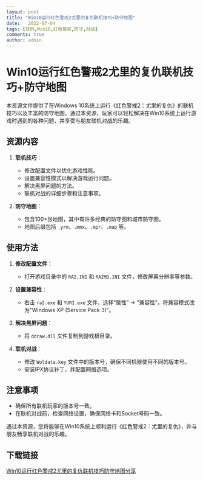 ```yaml
---
layout: post
title: "Win10运行红色警戒2尤里的复仇联机技巧+防守地图"
date:   2022-07-04
tags: [联机,Win10,红色警戒,防守,对战]
comments: true
author: admin
---
```

# Win10运行红色警戒2尤里的复仇联机技巧+防守地图

本资源文件提供了在Windows 10系统上运行《红色警戒2：尤里的复仇》的联机技巧以及丰富的防守地图。通过本资源，玩家可以轻松解决在Win10系统上运行游戏时遇到的各种问题，并享受与朋友联机对战的乐趣。

## 资源内容

1. **联机技巧**：
   - 修改配置文件以优化游戏性能。
   - 设置兼容性模式以解决游戏运行问题。
   - 解决黑屏问题的方法。
   - 联机对战的详细步骤和注意事项。

2. **防守地图**：
   - 包含100+张地图，其中有许多经典的防守图和城市防守图。
   - 地图后缀包括 `.yrm`、`.mmx`、`.mpr`、`.map` 等。

## 使用方法

1. **修改配置文件**：
   - 打开游戏目录中的 `RA2.INI` 和 `RA2MD.INI` 文件，修改屏幕分辨率等参数。

2. **设置兼容性**：
   - 右击 `ra2.exe` 和 `YURI.exe` 文件，选择“属性” -> “兼容性”，将兼容模式改为“Windows XP (Service Pack 3)”。

3. **解决黑屏问题**：
   - 将 `ddraw.dll` 文件复制到游戏根目录。

4. **联机对战**：
   - 修改 `Woldata.key` 文件中的版本号，确保不同机器使用不同的版本号。
   - 安装IPX协议补丁，并配置网络选项。

## 注意事项

- 确保所有联机玩家的版本号一致。
- 在联机对战前，检查网络设置，确保网络卡和Socket号码一致。

通过本资源，您将能够在Win10系统上顺利运行《红色警戒2：尤里的复仇》，并与朋友畅享联机对战的乐趣。

## 下载链接

[Win10运行红色警戒2尤里的复仇联机技巧防守地图分享](https://pan.quark.cn/s/41b12ef7267a)
